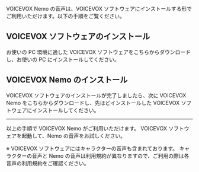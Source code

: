 VOICEVOX Nemo の音声は、VOICEVOX ソフトウェアにインストールする形でご利用いただけます。以下の手順をご覧ください。

## VOICEVOX ソフトウェアのインストール

お使いの PC 環境に適した VOICEVOX ソフトウェアをこちらからダウンロードし、お使いの PC にインストールしてください。

## VOICEVOX Nemo のインストール

VOICEVOX ソフトウェアのインストールが完了しましたら、次に VOICEVOX Nemo をこちらからダウンロードし、先ほどインストールした VOICEVOX ソフトウェアにインストールしてください。

---

以上の手順で VOICEVOX Nemo がご利用いただけます。
VOICEVOX ソフトウェアを起動して、Nemo の音声をお試しください。

※ VOICEVOX ソフトウェアにはキャラクターの音声も含まれております。
キャラクターの音声と Nemo の音声は利用規約が異なりますので、ご利用の際は各音声の利用規約をご確認ください。
